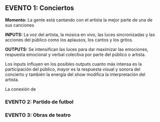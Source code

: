 EVENTO 1: Conciertos
-
**Momento:** La gente está cantando con el artista la mejor parte de una de sus canciones

**INPUTS:** La voz del artista, la música en vivo, las luces sincronizadas y las acciones del público como los aplausos, los cantos y los gritos. 

**OUTPUTS:** Se intensifican las luces para dar maximizar las emociones, respuesta emocional y verbal colectiva por parte del público o artista.

Los inputs influyen en los posibles outputs cuanto más intensa es la participación del público, mayor es la respuesta visual y sonora del concierto y también la energía del show modifica la interpretación del artista. 

La conexión de 

### EVENTO 2: Partido de futbol

### EVENTO 3: Obras de teatro
